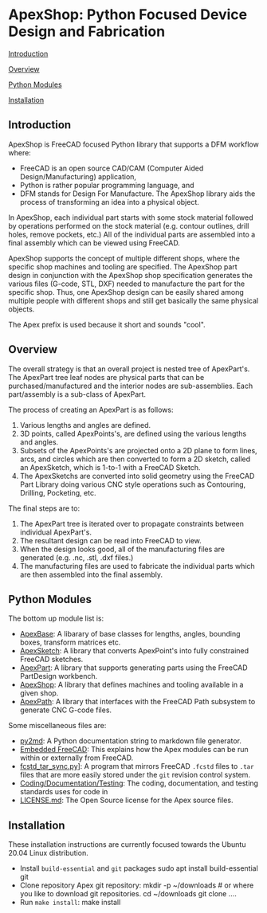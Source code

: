 # ApexShop: Python Focused Device Design and Fabrication

[Introduction](#introduction)

[Overview](#overview)

[Python Modules](#python-modules)

[Installation](#installation)


## Introduction <a name="introduction"></a>

ApexShop is FreeCAD focused Python library that supports a DFM workflow where:
* FreeCAD is an open source CAD/CAM (Computer Aided Design/Manufacturing) application,
* Python is rather popular programming language, and
* DFM stands for Design For Manufacture.
The ApexShop library aids the process of transforming an idea into a physical object.

In ApexShop, each individual part starts with some stock material followed by operations
performed on the stock material (e.g. contour outlines, drill holes, remove pockets, etc.)
All of the individual parts are assembled into a final assembly which can be viewed
using FreeCAD.

ApexShop supports the concept of multiple different shops, where the specific shop machines
and tooling are specified.
The ApexShop part design in conjunction with the ApexShop shop specification generates
the various files (G-code, STL, DXF) needed to manufacture the part for the specific shop.
Thus, one ApexShop design can be easily shared among multiple people with different shops
and still get basically the same physical objects.

The Apex prefix is used because it short and sounds "cool".

## Overview <a name="overview"></a>

The overall strategy is that an overall project is nested tree of ApexPart's.
The ApexPart tree leaf nodes are physical parts that can be purchased/manufactured and
the interior nodes are sub-assemblies.
Each part/assembly is a sub-class of ApexPart.

The process of creating an ApexPart is as follows:
1. Various lengths and angles are defined.
2. 3D points, called ApexPoints's, are defined using the various lengths and angles.
3. Subsets of the ApexPoints's are projected onto a 2D plane to form lines, arcs,
   and circles which are then converted to form a 2D sketch, called an ApexSketch,
   which is 1-to-1 with a FreeCAD Sketch.
4. The ApexSketchs are converted into solid geometry using the FreeCAD Part Library doing
   various CNC style operations such as Contouring, Drilling, Pocketing, etc.

The final steps are to:
1. The ApexPart tree is iterated over to propagate constraints between individual ApexPart's.
2. The resultant design can be read into FreeCAD to view.
3. When the design looks good, all of the manufacturing files are generated
   (e.g. .nc, .stl, .dxf files.)
4. The manufacturing files are used to fabricate the individual parts which are
   then assembled into the final assembly.

## Python Modules <a name="python-modules"></a>

The bottom up module list is:
* [ApexBase](ApexBase.md):
  A libarary of base classes for lengths, angles, bounding boxes, transform matrices etc.
* [ApexSketch](ApexSketch.md):
  A library that converts ApexPoint's into fully constrained FreeCAD sketches.
* [ApexPart](ApexPart.md):
  A library that supports generating parts using the FreeCAD PartDesign workbench.
* [ApexShop](ApexShop.md):
  A library that defines machines and tooling available in a given shop.
* [ApexPath](ApexPath.md):
  A library that interfaces with the FreeCAD Path subsystem to generate CNC G-code files.

Some miscellaneous files are:
* [py2md](py2md.md):
  A Python documentation string to markdown file generator.
* [Embedded FreeCAD](embedded_freecad.md):
  This explains how the Apex modules can be run within or externally from FreeCAD.
* [fcstd_tar_sync.py](fcstd_tar_sync.md)]:
  A program that mirrors FreeCAD `.fcstd` files to `.tar` files that are more easily stored
  under the `git` revision control system.
* [Coding/Documentation/Testing](coding_documentation.md):
  The coding, documentation, and testing standards uses for code in
* [LICENSE.md](LICENSE.md): The Open Source license for the Apex source files.

## Installation <a name="installation"></a>

These installation instructions are currently focused towards the Ubuntu 20.04 Linux distribution.

* Install `build-essential` and `git` packages
     sudo apt install build-essential git
* Clone repository Apex git repository:
     mkdir -p ~/downloads  # or where you like to download git repositories.
     cd ~/downloads
     git clone ....
* Run `make install`:
     make install
